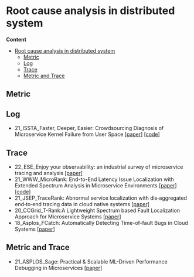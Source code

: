# Root cause analysis in distributed system

**Content**
- [Root cause analysis in distributed system](#root-cause-analysis-in-distributed-system)
  - [Metric](#metric)
  - [Log](#log)
  - [Trace](#trace)
  - [Metric and Trace](#metric-and-trace)


## Metric

## Log

- 21_ISSTA_Faster, Deeper, Easier: Crowdsourcing Diagnosis of Microservice Kernel Failure from User Space [[paper]](https://dl.acm.org/doi/abs/10.1145/3460319.3464805) [[code]](https://github.com/PanYicheng/dycause_rca)

## Trace

- 22_ESE_Enjoy your observability: an industrial survey of microservice tracing and analysis [[paper]](https://link.springer.com/article/10.1007/s10664-021-10063-9) 
- 21_WWW_MicroRank: End-to-End Latency Issue Localization with Extended Spectrum Analysis in Microservice Environments [[paper]](https://dl.acm.org/doi/10.1145/3442381.3449905) [[code]](https://github.com/IntelligentDDS/MicroRank)
- 21_JSEP_TraceRank: Abnormal service localization with dis‐aggregated end‐to‐end tracing data in cloud native systems [[paper]](https://onlinelibrary.wiley.com/doi/full/10.1002/smr.2413)
- 20_CCGrid_T-Rank:A Lightweight Spectrum based Fault Localization Approach for Microservice Systems [[paper]](https://ieeexplore.ieee.org/abstract/document/9499404)
- 18_Asplos_FCatch: Automatically Detecting Time-of-fault Bugs in Cloud Systems [[paper]](https://dl.acm.org/doi/10.1145/3296957.3177161)


## Metric and Trace
- 21_ASPLOS_Sage: Practical & Scalable ML-Driven Performance Debugging in Microservices [[paper]](https://www.csl.cornell.edu/~delimitrou/papers/2021.asplos.sage.pdf)